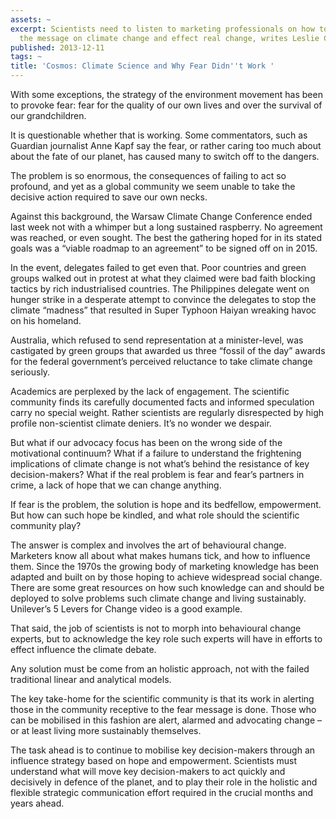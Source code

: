 ```yaml
---
assets: ~
excerpt: Scientists need to listen to marketing professionals on how to get across
  the message on climate change and effect real change, writes Leslie Cannold.
published: 2013-12-11
tags: ~
title: 'Cosmos: Climate Science and Why Fear Didn''t Work '
---
```

With some exceptions, the strategy of the environment movement has been to provoke fear: fear for the quality of our own lives and over the survival of our grandchildren.

It is questionable whether that is working. Some commentators, such as Guardian journalist Anne Kapf  say the fear, or rather caring too much about about the fate of our planet, has caused many to switch off to the dangers.

The problem is so enormous, the consequences of failing to act so profound, and yet as a global community we seem unable to take the decisive action required to save our own necks.

Against this background, the Warsaw Climate Change Conference ended last week not with a whimper but a long sustained raspberry. No agreement was reached, or even sought. The best the gathering hoped for in its stated goals was a “viable roadmap to an agreement” to be signed off on in 2015.

In the event, delegates failed to get even that. Poor countries and green groups walked out in protest at what they claimed were bad faith blocking tactics by rich industrialised countries. The Philippines delegate went on hunger strike in a desperate attempt to convince the delegates to stop the climate “madness” that resulted in Super Typhoon Haiyan wreaking havoc on his homeland.

Australia, which refused to send representation at a minister-level, was castigated by green groups that awarded us three “fossil of the day” awards for the federal government’s perceived reluctance to take climate change seriously.

Academics are perplexed by the lack of engagement. The scientific community finds its carefully documented facts and informed speculation carry no special weight. Rather scientists are regularly disrespected by high profile non-scientist climate deniers. It’s no wonder we despair.

But what if our advocacy focus has been on the wrong side of the motivational continuum? What if a failure to understand the frightening implications of climate change is not what’s behind the resistance of key decision-makers? What if the real problem is fear and fear’s partners in crime, a lack of hope that we can change anything.

If fear is the problem, the solution is hope and its bedfellow, empowerment. But how can such hope be kindled, and what role should the scientific community play?

The answer is complex and involves the art of behavioural change. Marketers know all about what makes humans tick, and how to influence them. Since the 1970s the growing body of marketing knowledge has been adapted and built on by those hoping to achieve widespread social change. There are some great resources on how such knowledge can and should be deployed to solve problems such climate change and living sustainably. Unilever’s 5 Levers for Change video is a good example.

That said, the job of scientists is not to morph into behavioural change experts, but to acknowledge the key role such experts will have in efforts to effect influence the climate debate.

Any solution must be come from an holistic approach, not with the failed traditional linear and analytical models.

The key take-home for the scientific community is that its work in alerting those in the community receptive to the fear message is done. Those who can be mobilised in this fashion are alert, alarmed and advocating change – or at least living more sustainably themselves.

The task ahead is to continue to mobilise key decision-makers through an influence strategy based on hope and empowerment. Scientists must understand what will move key decision-makers to act quickly and decisively in defence of the planet, and to play their role in the holistic and flexible strategic communication effort required in the crucial months and years ahead.